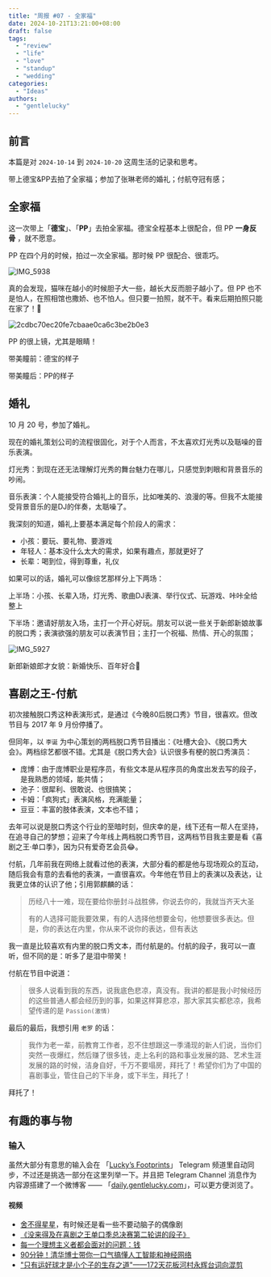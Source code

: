 ```yaml
---
title: "周报 #07 - 全家福"
date: 2024-10-21T13:21:00+08:00
draft: false
tags: 
  - "review"
  - "life"
  - "love"
  - "standup"
  - "wedding"
categories: 
  - "Ideas"
authors:
  - "gentlelucky"
---
```


## 前言

本篇是对  `2024-10-14`  到  `2024-10-20`  这周生活的记录和思考。

带上德宝&PP去拍了全家福；参加了张琳老师的婚礼；付航夺冠有感；

## 全家福

这一次带上「**德宝**」、「**PP**」去拍全家福。德宝全程基本上很配合，但 PP **一身反骨** ，就不愿意。

PP 在四个月的时候，拍过一次全家福。那时候 PP 很配合、很乖巧。

![IMG_5938](https://image.gentlelucky.com/IMG_5938.JPG)

真的会发现，猫咪在越小的时候胆子大一些，越长大反而胆子越小了。但 PP 也不是怕人，在照相馆也撒娇、也不怕人。但只要一拍照，就不干。看来后期拍照只能在家了！🤔

![2cdbc70ec20fe7cbaae0ca6c3be2b0e3](https://image.gentlelucky.com/2cdbc70ec20fe7cbaae0ca6c3be2b0e3.JPG)

PP 的很上镜，尤其是眼睛！

带美瞳前：德宝的样子

带美瞳后：PP的样子

## 婚礼

10 月 20 号，参加了婚礼。

现在的婚礼策划公司的流程很固化，对于个人而言，不太喜欢灯光秀以及聒噪的音乐表演。

灯光秀：到现在还无法理解灯光秀的舞台魅力在哪儿，只感觉到刺眼和背景音乐的吵闹。

音乐表演：个人能接受符合婚礼上的音乐，比如唯美的、浪漫的等。但我不太能接受背景音乐的是DJ的伴奏，太聒噪了。

我深刻的知道，婚礼上要基本满足每个阶段人的需求：

- 小孩：要玩、要礼物、要游戏
- 年轻人：基本没什么太大的需求，如果有趣点，那就更好了
- 长辈：喝到位，得到尊重，礼仪

如果可以的话，婚礼可以像综艺那样分上下两场：

上半场：小孩、长辈入场，灯光秀、歌曲DJ表演、举行仪式、玩游戏、咔咔全给整上

下半场：邀请好朋友入场，主打一个开心好玩。朋友可以说一些关于新郎新娘故事的脱口秀；表演欲强的朋友可以表演节目；主打一个祝福、热情、开心的氛围；

![IMG_5927](https://image.gentlelucky.com/IMG_5927.jpg)

新郎新娘郎才女貌：新婚快乐、百年好合🎉

## 喜剧之王-付航

初次接触脱口秀这种表演形式，是通过《今晚80后脱口秀》节目，很喜欢。但改节目与 2017 年 9 月份停播了。

但同年，以 `李诞` 为中心策划的两档脱口秀节目播出：《吐槽大会》、《脱口秀大会》。两档综艺都很不错。尤其是《脱口秀大会》认识很多有梗的脱口秀演员：

- 庞博：由于庞博职业是程序员，有些文本是从程序员的角度出发去写的段子，是我熟悉的领域，能共情；
- 池子：很犀利、很敢说、也很搞笑；
- 卡姆：「疯狗式」表演风格，充满能量；
- 豆豆：丰富的肢体表演，文本也不错；

去年可以说是脱口秀这个行业的至暗时刻，但庆幸的是，线下还有一帮人在坚持，在追寻自己的梦想；迎来了今年线上两档脱口秀节目，这两档节目我主要是看《喜剧之王·单口季》，因为只有爱奇艺会员😂。

付航，几年前我在网络上就看过他的表演，大部分看的都是他与现场观众的互动，随后我会有意的去看他的表演，一直很喜欢。今年他在节目上的表演以及表达，让我更立体的认识了他；引用郭麒麟的话：

> 历经八十一难，现在要给你册封斗战胜佛，你说去你的，我就当齐天大圣
>
> 有的人选择可能我要效果，有的人选择他想要金句，他想要很多表达。但是，你的表达在内里，你从来不说你的表达，但有表达

我一直是比较喜欢有内里的脱口秀文本，而付航是的。付航的段子，我可以一直听，但不同的是：听多了是泪中带笑！

付航在节目中说道：

> 很多人说看到我的东西，说我底色悲凉，真没有。我讲的都是我小时候经历的这些普通人都会经历到的事，如果这样算悲凉，那大家其实都悲凉，我希望传递的是 `Passion(激情)` 

最后的最后，我想引用 `老罗` 的话：

> 我作为老一辈，前教育工作者，忍不住想跟这一季涌现的新人们说，当你们突然一夜爆红，然后赚了很多钱，走上名利的路和事业发展的路、艺术生涯发展的路的时候，洁身自好，千万不要塌房，拜托了！希望你们为了中国的喜剧事业，管住自己的下半身，或下半生，拜托了！

拜托了！

## 有趣的事与物

### 输入

虽然大部分有意思的输入会在 「[Lucky’s Footprints](https://t.me/wxluckya)」 Telegram 频道里自动同步，不过还是挑选一部分在这里列举一下。并且把 Telegram Channel 消息作为内容源搭建了一个微博客 —— 「[daily.gentlelucky.com](https://daily.gentlelucky.com/)」，可以更方便浏览了。

#### 视频

- [舍不得星星](http://movie.douban.com/subject/36449413/)，有时候还是看一些不要动脑子的偶像剧
- [《没来得及在喜剧之王单口季总决赛第二轮讲的段子》](https://www.bilibili.com/video/av113326923255913/?vd_source=5470b2ac24647c353a06fe1e5de58791)
- [每一个理想主义者都会面对的问题：钱](https://www.bilibili.com/video/av113325245467662/)
- [90分钟！清华博士带你一口气搞懂人工智能和神经网络](https://www.bilibili.com/video/av113332711333508/?vd_source=5470b2ac24647c353a06fe1e5de58791)
- ["只有运好球才是小个子的生存之道"——172天花板河村永辉台词向混剪](https://www.bilibili.com/video/av1556298500/)

